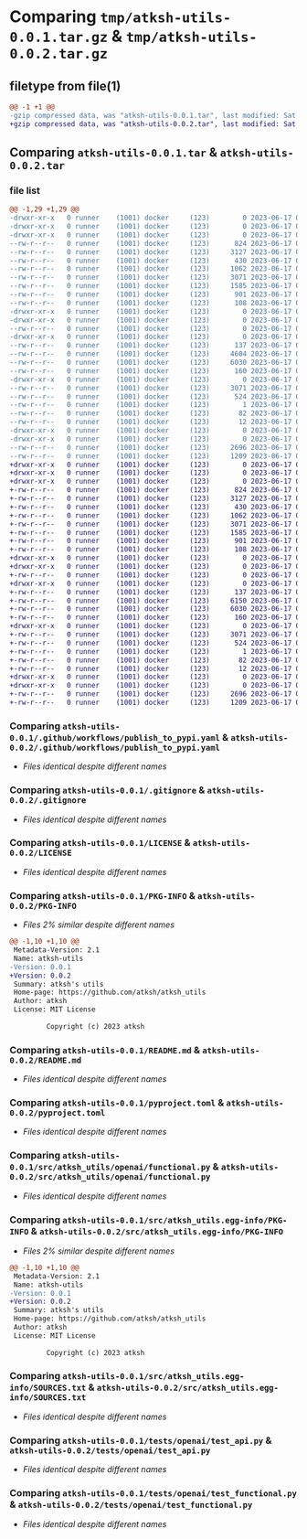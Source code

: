 # Comparing `tmp/atksh-utils-0.0.1.tar.gz` & `tmp/atksh-utils-0.0.2.tar.gz`

## filetype from file(1)

```diff
@@ -1 +1 @@
-gzip compressed data, was "atksh-utils-0.0.1.tar", last modified: Sat Jun 17 01:45:46 2023, max compression
+gzip compressed data, was "atksh-utils-0.0.2.tar", last modified: Sat Jun 17 02:34:38 2023, max compression
```

## Comparing `atksh-utils-0.0.1.tar` & `atksh-utils-0.0.2.tar`

### file list

```diff
@@ -1,29 +1,29 @@
-drwxr-xr-x   0 runner    (1001) docker     (123)        0 2023-06-17 01:45:46.699148 atksh-utils-0.0.1/
-drwxr-xr-x   0 runner    (1001) docker     (123)        0 2023-06-17 01:45:46.695148 atksh-utils-0.0.1/.github/
-drwxr-xr-x   0 runner    (1001) docker     (123)        0 2023-06-17 01:45:46.695148 atksh-utils-0.0.1/.github/workflows/
--rw-r--r--   0 runner    (1001) docker     (123)      824 2023-06-17 01:45:36.000000 atksh-utils-0.0.1/.github/workflows/publish_to_pypi.yaml
--rw-r--r--   0 runner    (1001) docker     (123)     3127 2023-06-17 01:45:36.000000 atksh-utils-0.0.1/.gitignore
--rw-r--r--   0 runner    (1001) docker     (123)      430 2023-06-17 01:45:36.000000 atksh-utils-0.0.1/.pre-commit-config.yaml
--rw-r--r--   0 runner    (1001) docker     (123)     1062 2023-06-17 01:45:36.000000 atksh-utils-0.0.1/LICENSE
--rw-r--r--   0 runner    (1001) docker     (123)     3071 2023-06-17 01:45:46.699148 atksh-utils-0.0.1/PKG-INFO
--rw-r--r--   0 runner    (1001) docker     (123)     1585 2023-06-17 01:45:36.000000 atksh-utils-0.0.1/README.md
--rw-r--r--   0 runner    (1001) docker     (123)      901 2023-06-17 01:45:36.000000 atksh-utils-0.0.1/pyproject.toml
--rw-r--r--   0 runner    (1001) docker     (123)      108 2023-06-17 01:45:46.699148 atksh-utils-0.0.1/setup.cfg
-drwxr-xr-x   0 runner    (1001) docker     (123)        0 2023-06-17 01:45:46.695148 atksh-utils-0.0.1/src/
-drwxr-xr-x   0 runner    (1001) docker     (123)        0 2023-06-17 01:45:46.695148 atksh-utils-0.0.1/src/atksh_utils/
--rw-r--r--   0 runner    (1001) docker     (123)        0 2023-06-17 01:45:36.000000 atksh-utils-0.0.1/src/atksh_utils/__init__.py
-drwxr-xr-x   0 runner    (1001) docker     (123)        0 2023-06-17 01:45:46.699148 atksh-utils-0.0.1/src/atksh_utils/openai/
--rw-r--r--   0 runner    (1001) docker     (123)      137 2023-06-17 01:45:36.000000 atksh-utils-0.0.1/src/atksh_utils/openai/__init__.py
--rw-r--r--   0 runner    (1001) docker     (123)     4604 2023-06-17 01:45:36.000000 atksh-utils-0.0.1/src/atksh_utils/openai/api.py
--rw-r--r--   0 runner    (1001) docker     (123)     6030 2023-06-17 01:45:36.000000 atksh-utils-0.0.1/src/atksh_utils/openai/functional.py
--rw-r--r--   0 runner    (1001) docker     (123)      160 2023-06-17 01:45:46.000000 atksh-utils-0.0.1/src/atksh_utils/version.py
-drwxr-xr-x   0 runner    (1001) docker     (123)        0 2023-06-17 01:45:46.699148 atksh-utils-0.0.1/src/atksh_utils.egg-info/
--rw-r--r--   0 runner    (1001) docker     (123)     3071 2023-06-17 01:45:46.000000 atksh-utils-0.0.1/src/atksh_utils.egg-info/PKG-INFO
--rw-r--r--   0 runner    (1001) docker     (123)      524 2023-06-17 01:45:46.000000 atksh-utils-0.0.1/src/atksh_utils.egg-info/SOURCES.txt
--rw-r--r--   0 runner    (1001) docker     (123)        1 2023-06-17 01:45:46.000000 atksh-utils-0.0.1/src/atksh_utils.egg-info/dependency_links.txt
--rw-r--r--   0 runner    (1001) docker     (123)       82 2023-06-17 01:45:46.000000 atksh-utils-0.0.1/src/atksh_utils.egg-info/requires.txt
--rw-r--r--   0 runner    (1001) docker     (123)       12 2023-06-17 01:45:46.000000 atksh-utils-0.0.1/src/atksh_utils.egg-info/top_level.txt
-drwxr-xr-x   0 runner    (1001) docker     (123)        0 2023-06-17 01:45:46.695148 atksh-utils-0.0.1/tests/
-drwxr-xr-x   0 runner    (1001) docker     (123)        0 2023-06-17 01:45:46.699148 atksh-utils-0.0.1/tests/openai/
--rw-r--r--   0 runner    (1001) docker     (123)     2696 2023-06-17 01:45:36.000000 atksh-utils-0.0.1/tests/openai/test_api.py
--rw-r--r--   0 runner    (1001) docker     (123)     1209 2023-06-17 01:45:36.000000 atksh-utils-0.0.1/tests/openai/test_functional.py
+drwxr-xr-x   0 runner    (1001) docker     (123)        0 2023-06-17 02:34:38.168233 atksh-utils-0.0.2/
+drwxr-xr-x   0 runner    (1001) docker     (123)        0 2023-06-17 02:34:38.168233 atksh-utils-0.0.2/.github/
+drwxr-xr-x   0 runner    (1001) docker     (123)        0 2023-06-17 02:34:38.168233 atksh-utils-0.0.2/.github/workflows/
+-rw-r--r--   0 runner    (1001) docker     (123)      824 2023-06-17 02:34:24.000000 atksh-utils-0.0.2/.github/workflows/publish_to_pypi.yaml
+-rw-r--r--   0 runner    (1001) docker     (123)     3127 2023-06-17 02:34:24.000000 atksh-utils-0.0.2/.gitignore
+-rw-r--r--   0 runner    (1001) docker     (123)      430 2023-06-17 02:34:24.000000 atksh-utils-0.0.2/.pre-commit-config.yaml
+-rw-r--r--   0 runner    (1001) docker     (123)     1062 2023-06-17 02:34:24.000000 atksh-utils-0.0.2/LICENSE
+-rw-r--r--   0 runner    (1001) docker     (123)     3071 2023-06-17 02:34:38.168233 atksh-utils-0.0.2/PKG-INFO
+-rw-r--r--   0 runner    (1001) docker     (123)     1585 2023-06-17 02:34:24.000000 atksh-utils-0.0.2/README.md
+-rw-r--r--   0 runner    (1001) docker     (123)      901 2023-06-17 02:34:24.000000 atksh-utils-0.0.2/pyproject.toml
+-rw-r--r--   0 runner    (1001) docker     (123)      108 2023-06-17 02:34:38.168233 atksh-utils-0.0.2/setup.cfg
+drwxr-xr-x   0 runner    (1001) docker     (123)        0 2023-06-17 02:34:38.168233 atksh-utils-0.0.2/src/
+drwxr-xr-x   0 runner    (1001) docker     (123)        0 2023-06-17 02:34:38.168233 atksh-utils-0.0.2/src/atksh_utils/
+-rw-r--r--   0 runner    (1001) docker     (123)        0 2023-06-17 02:34:24.000000 atksh-utils-0.0.2/src/atksh_utils/__init__.py
+drwxr-xr-x   0 runner    (1001) docker     (123)        0 2023-06-17 02:34:38.168233 atksh-utils-0.0.2/src/atksh_utils/openai/
+-rw-r--r--   0 runner    (1001) docker     (123)      137 2023-06-17 02:34:24.000000 atksh-utils-0.0.2/src/atksh_utils/openai/__init__.py
+-rw-r--r--   0 runner    (1001) docker     (123)     6150 2023-06-17 02:34:24.000000 atksh-utils-0.0.2/src/atksh_utils/openai/api.py
+-rw-r--r--   0 runner    (1001) docker     (123)     6030 2023-06-17 02:34:24.000000 atksh-utils-0.0.2/src/atksh_utils/openai/functional.py
+-rw-r--r--   0 runner    (1001) docker     (123)      160 2023-06-17 02:34:38.000000 atksh-utils-0.0.2/src/atksh_utils/version.py
+drwxr-xr-x   0 runner    (1001) docker     (123)        0 2023-06-17 02:34:38.168233 atksh-utils-0.0.2/src/atksh_utils.egg-info/
+-rw-r--r--   0 runner    (1001) docker     (123)     3071 2023-06-17 02:34:38.000000 atksh-utils-0.0.2/src/atksh_utils.egg-info/PKG-INFO
+-rw-r--r--   0 runner    (1001) docker     (123)      524 2023-06-17 02:34:38.000000 atksh-utils-0.0.2/src/atksh_utils.egg-info/SOURCES.txt
+-rw-r--r--   0 runner    (1001) docker     (123)        1 2023-06-17 02:34:38.000000 atksh-utils-0.0.2/src/atksh_utils.egg-info/dependency_links.txt
+-rw-r--r--   0 runner    (1001) docker     (123)       82 2023-06-17 02:34:38.000000 atksh-utils-0.0.2/src/atksh_utils.egg-info/requires.txt
+-rw-r--r--   0 runner    (1001) docker     (123)       12 2023-06-17 02:34:38.000000 atksh-utils-0.0.2/src/atksh_utils.egg-info/top_level.txt
+drwxr-xr-x   0 runner    (1001) docker     (123)        0 2023-06-17 02:34:38.168233 atksh-utils-0.0.2/tests/
+drwxr-xr-x   0 runner    (1001) docker     (123)        0 2023-06-17 02:34:38.168233 atksh-utils-0.0.2/tests/openai/
+-rw-r--r--   0 runner    (1001) docker     (123)     2696 2023-06-17 02:34:24.000000 atksh-utils-0.0.2/tests/openai/test_api.py
+-rw-r--r--   0 runner    (1001) docker     (123)     1209 2023-06-17 02:34:24.000000 atksh-utils-0.0.2/tests/openai/test_functional.py
```

### Comparing `atksh-utils-0.0.1/.github/workflows/publish_to_pypi.yaml` & `atksh-utils-0.0.2/.github/workflows/publish_to_pypi.yaml`

 * *Files identical despite different names*

### Comparing `atksh-utils-0.0.1/.gitignore` & `atksh-utils-0.0.2/.gitignore`

 * *Files identical despite different names*

### Comparing `atksh-utils-0.0.1/LICENSE` & `atksh-utils-0.0.2/LICENSE`

 * *Files identical despite different names*

### Comparing `atksh-utils-0.0.1/PKG-INFO` & `atksh-utils-0.0.2/PKG-INFO`

 * *Files 2% similar despite different names*

```diff
@@ -1,10 +1,10 @@
 Metadata-Version: 2.1
 Name: atksh-utils
-Version: 0.0.1
+Version: 0.0.2
 Summary: atksh's utils
 Home-page: https://github.com/atksh/atksh_utils
 Author: atksh
 License: MIT License
         
         Copyright (c) 2023 atksh
```

### Comparing `atksh-utils-0.0.1/README.md` & `atksh-utils-0.0.2/README.md`

 * *Files identical despite different names*

### Comparing `atksh-utils-0.0.1/pyproject.toml` & `atksh-utils-0.0.2/pyproject.toml`

 * *Files identical despite different names*

### Comparing `atksh-utils-0.0.1/src/atksh_utils/openai/functional.py` & `atksh-utils-0.0.2/src/atksh_utils/openai/functional.py`

 * *Files identical despite different names*

### Comparing `atksh-utils-0.0.1/src/atksh_utils.egg-info/PKG-INFO` & `atksh-utils-0.0.2/src/atksh_utils.egg-info/PKG-INFO`

 * *Files 2% similar despite different names*

```diff
@@ -1,10 +1,10 @@
 Metadata-Version: 2.1
 Name: atksh-utils
-Version: 0.0.1
+Version: 0.0.2
 Summary: atksh's utils
 Home-page: https://github.com/atksh/atksh_utils
 Author: atksh
 License: MIT License
         
         Copyright (c) 2023 atksh
```

### Comparing `atksh-utils-0.0.1/src/atksh_utils.egg-info/SOURCES.txt` & `atksh-utils-0.0.2/src/atksh_utils.egg-info/SOURCES.txt`

 * *Files identical despite different names*

### Comparing `atksh-utils-0.0.1/tests/openai/test_api.py` & `atksh-utils-0.0.2/tests/openai/test_api.py`

 * *Files identical despite different names*

### Comparing `atksh-utils-0.0.1/tests/openai/test_functional.py` & `atksh-utils-0.0.2/tests/openai/test_functional.py`

 * *Files identical despite different names*

